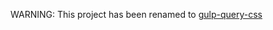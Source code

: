 WARNING: This project has been renamed to [gulp-query-css](https://github.com/gulp-query/gulp-query-css)
